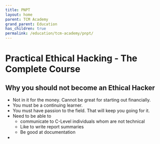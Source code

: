 ```yaml
---
title: PNPT
layout: home
parent: TCM Academy
grand_parent: Education
has_children: true
permalink: /education/tcm-academy/pnpt/
---
```


# Practical Ethical Hacking - The Complete Course

## Why you should not become an Ethical Hacker

- Not in it for the money. Cannot be great for starting out financially.
- You must be a continuing learner.
- You must have passion to the field. That will keep you going for it.
- Need to be able to
  - communicate to C-Level individuals whom are not technical
  - Like to write report summaries
  - Be good at documentation
- 
